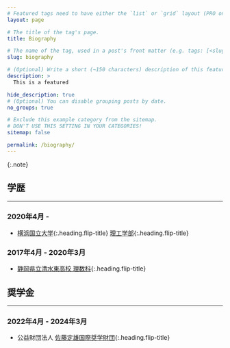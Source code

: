 ```yaml
---
# Featured tags need to have either the `list` or `grid` layout (PRO only).
layout: page

# The title of the tag's page.
title: Biography

# The name of the tag, used in a post's front matter (e.g. tags: [<slug>]).
slug: biography

# (Optional) Write a short (~150 characters) description of this featured tag.
description: >
  This is a featured 

hide_description: true
# (Optional) You can disable grouping posts by date.
no_groups: true

# Exclude this example category from the sitemap.
# DON'T USE THIS SETTING IN YOUR CATEGORIES!
sitemap: false

permalink: /biography/
---
```


{:.note}

## 学歴
----------------------------------------------------------------
### 2020年4月 - 
* [横浜国立大学]{:.heading.flip-title} [理工学部]{:.heading.flip-title}

### 2017年4月 - 2020年3月
* [静岡県立清水東高校 理数科]{:.heading.flip-title}

[横浜国立大学]: https://www.ynu.ac.jp/

[理工学部]: https://www.es.ynu.ac.jp/

[静岡県立清水東高校 理数科]: http://www.edu.pref.shizuoka.jp/shimizuhigashi-h/home.nsf/IndexFormView?OpenView


## 奨学金
----------------------------------------------------------------
### 2022年4月 - 2024年3月
* 公益財団法人 [佐藤定雄国際奨学財団]{:.heading.flip-title} 

[佐藤定雄国際奨学財団]: https://sato-isf.or.jp/
